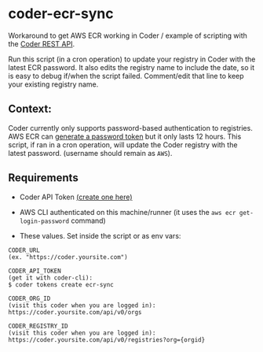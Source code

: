# coder-ecr-sync

Workaround to get AWS ECR working in Coder / example of scripting with the [Coder REST API](https://apidocs.coder.com).

Run this script (in a cron operation) to update your registry in Coder with the latest ECR password. It also edits the registry name to include the date, so it is easy to debug if/when the script failed. Comment/edit that line to keep your existing registry name.

## Context:

Coder currently only supports password-based authentication to registries. AWS ECR can [generate a password token](https://docs.aws.amazon.com/cli/latest/reference/ecr/get-login-password.html) but it only lasts 12 hours. This script, if ran in a cron operation, will update the Coder registry with the latest password. (username should remain as `AWS`).

## Requirements

- Coder API Token [(create one here)](https://github.com/cdr/coder-cli/blob/master/docs/coder_tokens_create.md)

- AWS CLI authenticated on this machine/runner (it uses the `aws ecr get-login-password` command)

- These values. Set inside the script or as env vars:

```text
CODER_URL
(ex. "https://coder.yoursite.com")

CODER_API_TOKEN
(get it with coder-cli):
$ coder tokens create ecr-sync

CODER_ORG_ID
(visit this coder when you are logged in):
https://coder.yoursite.com/api/v0/orgs

CODER_REGISTRY_ID
(visit this coder when you are logged in):
https://coder.yoursite.com/api/v0/registries?org={orgid}
```
